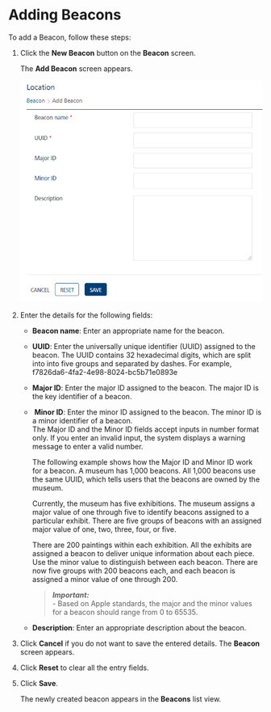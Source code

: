                             


Adding Beacons
==============

To add a Beacon, follow these steps:

1.  Click the **New Beacon** button on the **Beacon** screen.
    
    The **Add Beacon** screen appears.
    
    ![](../Resources/Images/Engagement/Location/newbeaconadd.png)
    
2.  Enter the details for the following fields:
    *   **Beacon name**: Enter an appropriate name for the beacon.
    *   **UUID**: Enter the universally unique identifier (UUID) assigned to the beacon. The UUID contains 32 hexadecimal digits, which are split into into five groups and separated by dashes. For example, f7826da6-4fa2-4e98-8024-bc5b71e0893e
    *   **Major ID**: Enter the major ID assigned to the beacon. The major ID is the key identifier of a beacon.
    *    **Minor ID**: Enter the minor ID assigned to the beacon. The minor ID is a minor identifier of a beacon.  
        The Major ID and the Minor ID fields accept inputs in number format only. If you enter an invalid input, the system displays a warning message to enter a valid number.
        
        The following example shows how the Major ID and Minor ID work for a beacon. A museum has 1,000 beacons. All 1,000 beacons use the same UUID, which tells users that the beacons are owned by the museum.
        
        Currently, the museum has five exhibitions. The museum assigns a major value of one through five to identify beacons assigned to a particular exhibit. There are five groups of beacons with an assigned major value of one, two, three, four, or five.
        
        There are 200 paintings within each exhibition. All the exhibits are assigned a beacon to deliver unique information about each piece. Use the minor value to distinguish between each beacon. There are now five groups with 200 beacons each, and each beacon is assigned a minor value of one through 200.
        
        > **_Important:_**  
        \- Based on Apple standards, the major and the minor values for a beacon should range from 0 to 65535.
        
    *   **Description**: Enter an appropriate description about the beacon.
3.  Click **Cancel** if you do not want to save the entered details. The **Beacon** screen appears.
4.  Click **Reset** to clear all the entry fields.
5.  Click **Save**.
    
    The newly created beacon appears in the **Beacons** list view.
